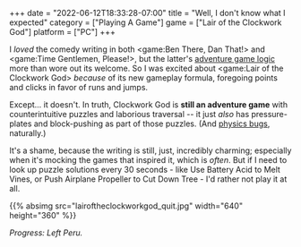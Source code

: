 +++
date = "2022-06-12T18:33:28-07:00"
title = "Well, I don't know what I expected"
category = ["Playing A Game"]
game = ["Lair of the Clockwork God"]
platform = ["PC"]
+++

I <i>loved</i> the comedy writing in both <game:Ben There, Dan That!> and <game:Time Gentlemen, Please!>, but the latter's <a href="https://tvtropes.org/pmwiki/pmwiki.php/Main/MoonLogicPuzzle">adventure game logic</a> more than wore out its welcome.  So I was excited about <game:Lair of the Clockwork God> <i>because</i> of its new gameplay formula, foregoing points and clicks in favor of runs and jumps.

Except... it doesn't.  In truth, Clockwork God is <b>still an adventure game</b> with counterintuitive puzzles and laborious traversal -- it just <i>also</i> has pressure-plates and block-pushing as part of those puzzles.  (And <a href="https://steamcommunity.com/app/1060600/discussions/0/3111395113763947812/">physics bugs</a>, naturally.)

It's a shame, because the writing is still, just, incredibly charming; especially when it's mocking the games that inspired it, which is <i>often</i>.  But if I need to look up puzzle solutions every 30 seconds - like Use Battery Acid to Melt Vines, or Push Airplane Propeller to Cut Down Tree - I'd rather not play it at all.

{{% absimg src="lairoftheclockworkgod_quit.jpg" width="640" height="360" %}}

<i>Progress: Left Peru.</i>
